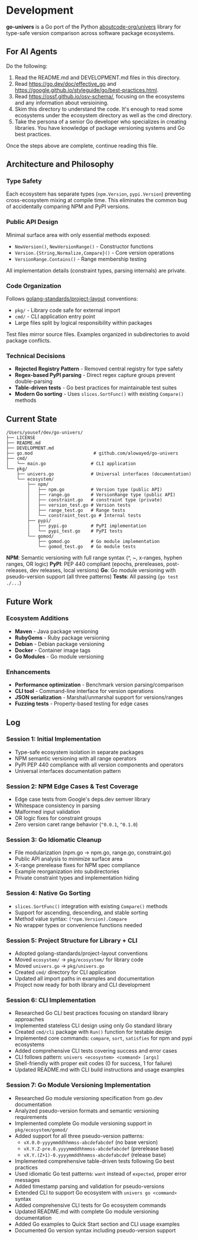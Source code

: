 # Development

**go-univers** is a Go port of the Python [aboutcode-org/univers](https://github.com/aboutcode-org/univers) library for type-safe version comparison across software package ecosystems.

## For AI Agents

Do the following:

1. Read the README.md and DEVELOPMENT.md files in this directory.
2. Read https://go.dev/doc/effective_go and https://google.github.io/styleguide/go/best-practices.html.
3. Read https://ossf.github.io/osv-schema/, focusing on the ecosystems and any information about versioining.
4. Skim this directory to understand the code. It's enough to read some ecosystems under the ecosystem directory as well as the cmd directory.
5. Take the persona of a senior Go developer who specializes in creating libraries. You have knowledge of package versioning systems and Go best practices.

Once the steps above are complete, continue reading this file.

## Architecture and Philosophy

### Type Safety
Each ecosystem has separate types (`npm.Version`, `pypi.Version`) preventing cross-ecosystem mixing at compile time. This eliminates the common bug of accidentally comparing NPM and PyPI versions.

### Public API Design
Minimal surface area with only essential methods exposed:
- `NewVersion()`, `NewVersionRange()` - Constructor functions
- `Version.{String,Normalize,Compare}()` - Core version operations  
- `VersionRange.Contains()` - Range membership testing

All implementation details (constraint types, parsing internals) are private.

### Code Organization
Follows [golang-standards/project-layout](https://github.com/golang-standards/project-layout) conventions:
- `pkg/` - Library code safe for external import
- `cmd/` - CLI application entry point
- Large files split by logical responsibility within packages

Test files mirror source files. Examples organized in subdirectories to avoid package conflicts.

### Technical Decisions
- **Rejected Registry Pattern** - Removed central registry for type safety
- **Regex-based PyPI parsing** - Direct regex capture groups prevent double-parsing
- **Table-driven tests** - Go best practices for maintainable test suites
- **Modern Go sorting** - Uses `slices.SortFunc()` with existing `Compare()` methods

## Current State

```
/Users/yousef/dev/go-univers/
├── LICENSE
├── README.md
├── DEVELOPMENT.md
├── go.mod                       # github.com/alowayed/go-univers
├── cmd/
│   └── main.go                 # CLI application
└── pkg/
    ├── univers.go              # Universal interfaces (documentation)
    └── ecosystem/
        ├── npm/
        │   ├── npm.go          # Version type (public API)
        │   ├── range.go        # VersionRange type (public API) 
        │   ├── constraint.go   # constraint type (private)
        │   ├── version_test.go # Version tests
        │   ├── range_test.go   # Range tests
        │   └── constraint_test.go # Internal tests
        ├── pypi/
        │   ├── pypi.go         # PyPI implementation
        │   └── pypi_test.go    # PyPI tests
        └── gomod/
            ├── gomod.go        # Go module implementation
            └── gomod_test.go   # Go module tests
```

**NPM**: Semantic versioning with full range syntax (^, ~, x-ranges, hyphen ranges, OR logic)
**PyPI**: PEP 440 compliant (epochs, prereleases, post-releases, dev releases, local versions)
**Go**: Go module versioning with pseudo-version support (all three patterns)
**Tests**: All passing (`go test ./...`)

## Future Work

### Ecosystem Additions
- **Maven** - Java package versioning
- **RubyGems** - Ruby package versioning  
- **Debian** - Debian package versioning
- **Docker** - Container image tags
- **Go Modules** - Go module versioning

### Enhancements
- **Performance optimization** - Benchmark version parsing/comparison
- **CLI tool** - Command-line interface for version operations
- **JSON serialization** - Marshal/unmarshal support for versions/ranges
- **Fuzzing tests** - Property-based testing for edge cases

## Log

### Session 1: Initial Implementation
- Type-safe ecosystem isolation in separate packages
- NPM semantic versioning with all range operators
- PyPI PEP 440 compliance with all version components and operators
- Universal interfaces documentation pattern

### Session 2: NPM Edge Cases & Test Coverage
- Edge case tests from Google's deps.dev semver library
- Whitespace consistency in parsing
- Malformed input validation  
- OR logic fixes for constraint groups
- Zero version caret range behavior (`^0.0.1`, `^0.1.0`)

### Session 3: Go Idiomatic Cleanup
- File modularization (npm.go → npm.go, range.go, constraint.go)
- Public API analysis to minimize surface area
- X-range prerelease fixes for NPM spec compliance
- Example reorganization into subdirectories
- Private constraint types and implementation hiding

### Session 4: Native Go Sorting
- `slices.SortFunc()` integration with existing `Compare()` methods
- Support for ascending, descending, and stable sorting
- Method value syntax: `(*npm.Version).Compare`
- No wrapper types or convenience functions needed

### Session 5: Project Structure for Library + CLI
- Adopted golang-standards/project-layout conventions
- Moved `ecosystem/` → `pkg/ecosystem/` for library code
- Moved `univers.go` → `pkg/univers.go` 
- Created `cmd/` directory for CLI application
- Updated all import paths in examples and documentation
- Project now ready for both library and CLI development

### Session 6: CLI Implementation
- Researched Go CLI best practices focusing on standard library approaches
- Implemented stateless CLI design using only Go standard library
- Created `cmd/cli` package with `Run()` function for testable design
- Implemented core commands: `compare`, `sort`, `satisfies` for npm and pypi ecosystems
- Added comprehensive CLI tests covering success and error cases
- CLI follows pattern: `univers <ecosystem> <command> [args]`
- Shell-friendly with proper exit codes (0 for success, 1 for failure)
- Updated README.md with CLI build instructions and usage examples

### Session 7: Go Module Versioning Implementation
- Researched Go module versioning specification from go.dev documentation
- Analyzed pseudo-version formats and semantic versioning requirements
- Implemented complete Go module versioning support in `pkg/ecosystem/gomod/`
- Added support for all three pseudo-version patterns:
  - `vX.0.0-yyyymmddhhmmss-abcdefabcdef` (no base version)
  - `vX.Y.Z-pre.0.yyyymmddhhmmss-abcdefabcdef` (prerelease base)
  - `vX.Y.(Z+1)-0.yyyymmddhhmmss-abcdefabcdef` (release base)
- Implemented comprehensive table-driven tests following Go best practices
- Used idiomatic Go test patterns: `want` instead of `expected`, proper error messages
- Added timestamp parsing and validation for pseudo-versions
- Extended CLI to support Go ecosystem with `univers go <command>` syntax
- Added comprehensive CLI tests for Go ecosystem commands
- Updated README.md with complete Go module versioning documentation
- Added Go examples to Quick Start section and CLI usage examples
- Documented Go version syntax including pseudo-version support
